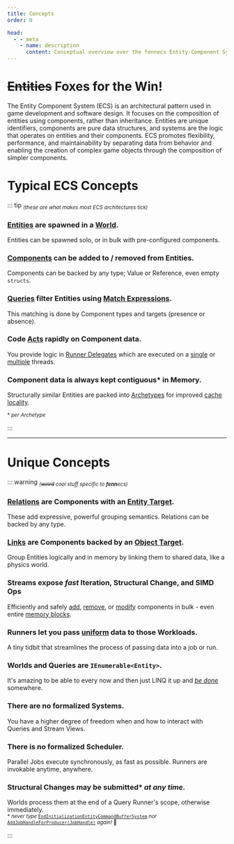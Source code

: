 ```yaml
---
title: Concepts
order: 0

head:
  - - meta
    - name: description
      content: Conceptual overview over the fennecs Entity-Component System
---
```


# ~~Entities~~ Foxes for the Win!
The Entity Component System (ECS) is an architectural pattern used in game development and software design. It focuses on the composition of entities using components, rather than inheritance. Entities are unique identifiers, components are pure data structures, and systems are the logic that operates on entities and their components. ECS promotes flexibility, performance, and maintainability by separating data from behavior and enabling the creation of complex game objects through the composition of simpler components.

# Typical ECS Concepts 

::: tip <sub>*(these are what makes most ECS architectures tick)*</sub>
### [Entities](Entities/) are spawned in a [World](World.md). 
Entities can be spawned solo, or in bulk with pre-configured components.

### [Components](Components/) can be added to / removed from Entities.
Components can be backed by any type; Value or Reference, even empty `structs`.

### [Queries](Queries/) filter Entities using [Match Expressions](Queries/Matching.md).
This matching is done by Component types and targets (presence or absence).

### Code [Acts](Queries/Stream.For.md) rapidly on Component data.
You provide logic in [Runner Delegates](Queries/Delegates.md) which are executed on a [single](Queries/Stream.For.md) or [multiple](Queries/Stream.Job.md) threads.

### Component data is always kept contiguous* in Memory.
Structurally similar Entities are packed into [Archetypes](Archetype.md) for improved [cache locality](https://en.wikipedia.org/wiki/Locality_of_reference).

<sub>\* *per Archetype*</sub>

:::

----------------------

# Unique Concepts 

::: warning <sub>*(~~weird~~ cool stuff specific to **fenn**ecs)*</sub>
### [Relations](Relation.md) are Components with an [Entity Target](Queries/Matching.md#match-targets).
These add expressive, powerful grouping semantics. Relations can be backed by any type.

### [Links](Link.md) are Components backed by an [Object Target](Queries/Matching.md#match-targets).
Group Entities logically and in memory by linking them to shared data, like a physics world.

### Streams expose *fast* Iteration, Structural Change, and SIMD Ops
Efficiently and safely [add](Queries/CRUD.md), [remove](Queries/CRUD.md), or [modify](Queries/SIMD.md) components in bulk - even entire [memory blocks](Queries/Stream.Raw.md).

### Runners let you pass [uniform](Queries/Stream.For.md#uniforms-shmuniforms) data to those Workloads.
A tiny tidbit that streamlines the process of passing data into a job or run.

### Worlds and Queries are `IEnumerable<Entity>`.
It's amazing to be able to every now and then just LINQ it up and <u>*be done*</u> somewhere.

### There are no formalized Systems.
You have a higher degree of freedom when and how to interact with Queries and Stream Views.

### There is no formalized Scheduler.
Parallel Jobs execute synchronously, as fast as possible. Runners are invokable anytime, anywhere.  

### Structural Changes may be submitted\* *at any time.*
Worlds process them at the end of a Query Runner's scope, otherwise immediately.  
<sub>\* *never type* [`EndInitializationEntityCommandBufferSystem`](https://docs.unity3d.com/Packages/com.unity.entities@1.0/api/Unity.Entities.EndInitializationEntityCommandBufferSystem.html) *nor* [`AddJobHandleForProducer(JobHandle)`](https://docs.unity.cn/Packages/com.unity.entities@1.0/api/Unity.Entities.EntityCommandBufferSystem.AddJobHandleForProducer.html) *again!* 🦊</sub>

:::


